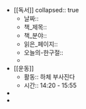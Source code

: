 - [[독서]]
  collapsed:: true
	- 날짜::
	- 책_제목::
	- 책_분야::
	- 읽은_페이지::
	- 오늘의-한구절::
	-
- [[운동]]
	- 활동:: 하체 부사진다
	- 시간:: 14:20 - 15:55
-
-